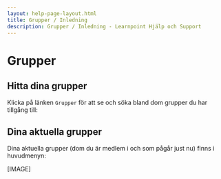 ```yaml
---
layout: help-page-layout.html
title: Grupper / Inledning
description: Grupper / Inledning - Learnpoint Hjälp och Support
---
```


# Grupper

<!-- only-in-swedish.html -->

## Hitta dina grupper

Klicka på länken `Grupper` för att se och söka bland dom grupper du har tillgång till:

<!-- desktop-screenshot.html, { src: "_assets/groups.png" } -->

## Dina aktuella grupper

Dina aktuella grupper (dom du är medlem i och som pågår just nu) finns i huvudmenyn:

[IMAGE]
